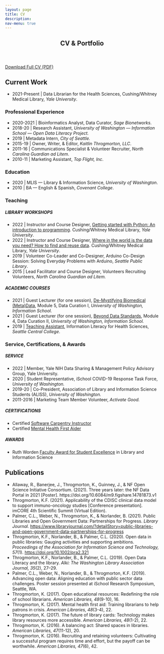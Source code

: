 ```yaml
---
layout: page
title: CV
description: 
nav-menu: true
---
```


<!-- Main -->
<div id="main" class="alt">

<!-- One -->
<section id="one">
	<div class="inner">
		<header class="major">
			<h1>CV & Portfolio</h1>
		</header>
	<p>	<a href="https://www.kaitlinthrogmorton.com/assets/docs/Resume_KaitlinThrogmorton.pdf" target="_blank" class="button icon fa-download">Download Full CV (PDF)</a> </p>
	

<!-- ContentOne -->
<h2 id="ContentOne">Current Work</h2>
		<p><ul>
			<li>2021-Present | Data Librarian for the Health Sciences, Cushing/Whitney Medical Library, <i>Yale University</i>.</li>
		</ul></p>
<div class="row">
	<div class="6u 12u$(small)">
		<h3>Professional Experience</h3>
		<p><ul>
			<li>2020-2021 | Bioinformatics Analyst, Data Curator, <i>Sage Bionetworks</i>.</li>	
			<li>2018-20 | Research Assistant, <i>University of Washington — Information School — Open Data Literacy Project.</i></li>	
			<li>2019 | Metadata Intern, <i>City of Seattle.</i></li>
			<li>2015-19 | Owner, Writer, & Editor, <i>Kaitlin Throgmorton, LLC</i>.</li>
			<li>2011-16 | Communications Specialist & Volunteer Recruiter, <i>North Carolina Guardian ad Litem</i>.</li>
			<li>2010-11 | Marketing Assistant, <i>Top Flight, Inc</i>.</li>
		</ul></p>
	</div>
	<div class="6u 12u$(small)">
		<h3>Education</h3>
		<p><ul>
			<li>2020 | MLIS — Library & Information Science, <i>University of Washington</i>.</li>
    		<li>2010 | BA — English & Spanish, <i>Covenant College</i>.</li>
		</ul></p>
	</div>
</div>

<!-- ContentTwo -->
<div class="row">
	<div class="6u 12u$(small)">
		<h3>Teaching</h3>
		<h5>LIBRARY WORKSHOPS</h5>
			<ul>
			<li>2022 | Instructor and Course Designer, <a href="https://schedule.yale.edu/event/9209600" target="_blank">Getting started with Python: An introduction to programming</a>. Cushing/Whitney Medical Library, <i>Yale University</i>. 
			<li>2022 | Instructor and Course Designer, <a href="https://schedule.yale.edu/event/9346178" target="_blank">Where in the world is the data you need? How to find and reuse data</a>. Cushing/Whitney Medical Library, <i>Yale University</i>.
			<li>2019 | Volunteer Co-Leader and Co-Designer, Arduino Co-Design Session: Solving Everyday Problems with Arduino, <i>Seattle Public Library</i>.</li>
			<li>2015 | Lead Facilitator and Course Designer, Volunteers Recruiting Volunteers, <i>North Carolina Guardian ad Litem.</i></li>
			</ul>
		<h5>ACADEMIC COURSES</h5>
			<ul>
			<li>2021 | Guest Lecturer (for one session), <a href="https://github.com/kthrog/LIS-545-guest-lecture" target="_blank">De-Mystifying Biomedical (Meta)Data</a>, Module 5, Data Curation I, <i>University of Washington, Information School.</i></li> 
			<li>2021 | Guest Lecturer (for one session), <a href="https://github.com/kthrog/LIS-546-guest-lecture" target="_blank">Beyond Data Standards</a>, Module 4, Data Curation II, <i>University of Washington, Information School.</i></li> 
			<li>2019 | <a href="https://github.com/kthrog/DFW-TA" target="_blank">Teaching Assistant</a>, Information Literacy for Health Sciences, <i>Seattle Central College</i>.</li>
			</ul>
	</div>
	<div class="6u$ 12u$(small)">
		<h3>Service, Certifications, & Awards</h3>
		<h5>SERVICE</h5>	
			<ul>
			<li>2022 | Member, Yale NIH Data Sharing & Management Policy Advisory Group, </i>Yale University.</i>
			<li>2020 | Student Representative, iSchool COVID-19 Response Task Force, <i>University of Washington.</i></li>
			<li>2019-20 | Co-President, Association of Library and Information Science Students (ALISS), <i>University of Washington.</i></li>
			<li>2011-2016 | Marketing Team Member Volunteer, <i>Activate Good.</i></li>
			</ul>
		<h5>CERTIFICATIONS</h5>	
			<ul>
			<li>Certified <a href="https://carpentries.org/instructors/" target="_blank">Software Carpentry Instructor</a></li>
			<li>Certified <a href="https://www.mentalhealthfirstaid.org/populatifocused-modules/adults/" target="_blank">Mental Health First Aider</a></li>
			</ul>
		<h5>AWARDS</h5>	
			<ul>
			<li>Ruth Worden <a href="https://ischool.uw.edu/news/2020/06/convocation-20-spotlights-resilience-ischools-class-2020" target="_blank">Faculty Award for Student Excellence</a> in Library and Information Science</li>
			</ul>
	</div>
</div>

<!-- ContentThree -->
<h2 id="ContentThree">Publications</h2>
	<ul>
	<li>Allaway, R., Banerjee, J., Throgmorton, K., Guinney, J., & NF Open Science Initiative Consortium. (2021). Three years later: the NF Data Portal in 2021 [Poster]. https://doi.org/10.6084/m9.figshare.14781873.v1</li>
	<li>Throgmorton, K.F. (2021). Applicability of the CDISC clinical data model to support immuno-oncology studies [Conference presentation]. imCORE 4th Scientific Summit (Virtual Edition).</li>
	<li>Palmer, C.L., Weber, N., Throgmorton, K., & Norlander, B. (2021). Public Libraries and Open Government Data: Partnerships for Progress. <i>Library Journal.</i> <a href="https://www.libraryjournal.com/?detailStory=public-libraries-and-open-government-data-partnerships-for-progress">https://www.libraryjournal.com/?detailStory=public-libraries-and-open-government-data-partnerships-for-progress</a></li>
	<li>Throgmorton, K.F., Norlander, B., & Palmer, C.L. (2020). Open data in public libraries: Gauging activities and supporting ambitions. <i>Proceedings of the Association for Information Science and Technology, 57</i>(1). <a href="https://doi.org/10.1002/pra2.321">https://doi.org/10.1002/pra2.321</a></li> 
	<li>Throgmorton, K.F., Norlander, B., & Palmer, C.L. (2019). Open Data Literacy and the library. <i>Alki: The Washington Library Association Journal, 35</i>(2), 27–29.</li>
	<li>Palmer, C.L., Weber, N., Norlander, B., & Throgmorton, K.F. (2019). Advancing open data: Aligning education with public sector data challenges. Poster session presented at iSchool Research Symposium, Seattle, WA.</li>
	<li>Throgmorton, K. (2017). Open educational resources: Redefining the role of school librarians. <i>American Libraries, 48</i>(9-10), 16.</li>
	<li>Throgmorton, K. (2017). Mental health first aid: Training librarians to help patrons in crisis. <i>American Libraries, 48</i>(3-4), 22.</li>
	<li>Throgmorton, K. (2017). The future of library cards: Technology makes library resources more accessible. <i>American Libraries, 48</i>(1-2), 22.</li>
	<li>Throgmorton, K. (2016). A balancing act: Shared spaces in libraries. <i>American Libraries, 47</i>(11-12), 20.</li>
	<li>Throgmorton, K. (2016). Recruiting and retaining volunteers: Cultivating a successful program requires time and effort, but the payoff can be worthwhile. <i>American Libraries, 47</i>(6), 42.</li>
	</ul>
	
</div>
</div>
